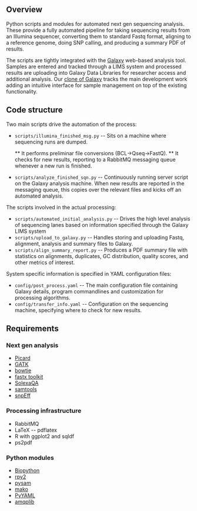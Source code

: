 ## Overview

Python scripts and modules for automated next gen sequencing analysis.
These provide a fully automated pipeline for taking sequencing results
from an Illumina sequencer, converting them to standard Fastq format,
aligning to a reference genome, doing SNP calling, and producing a
summary PDF of results.

The scripts are tightly integrated with the [Galaxy][1] 
web-based analysis tool. Samples are entered and tracked through a LIMS
system and processed results are uploading into Galaxy Data Libraries for
researcher access and additional analysis. Our [clone of Galaxy][2]
tracks the main development work adding an intuitive interface for sample
management on top of the existing functionality.

[1]: http://galaxy.psu.edu/
[2]: http://bitbucket.org/chapmanb/galaxy-central

## Code structure

Two main scripts drive the automation of the process:

* `scripts/illumina_finished_msg.py` -- Sits on a machine where sequencing
  runs are dumped.

  ** It performs preliminar file conversions (BCL->Qseq->FastQ).
  ** It checks for new results, reporting to a RabbitMQ messaging queue whenever a new run is finished.

* `scripts/analyze_finished_sqn.py` -- Continuously running server script on
  the Galaxy analysis machine. When new results are reported in the messaging queue,
  this copies over the relevant files and kicks off an automated analysis.

The scripts involved in the actual processing:

* `scripts/automated_initial_analysis.py` -- Drives the high level analysis of
  sequencing lanes based on information specified through the Galaxy LIMS system
* `scripts/upload_to_galaxy.py` -- Handles storing and uploading Fastq,
  alignment, analysis and summary files to Galaxy.
* `scripts/align_summary_report.py` -- Produces a PDF summary file with
  statistics on alignments, duplicates, GC distribution, quality scores,
  and other metrics of interest.
 
System specific information is specified in YAML configuration files:

* `config/post_process.yaml` -- The main configuration file containing Galaxy details,
  program commandlines and customization for processing algorithms.
* `config/transfer_info.yaml` -- Configuration on the sequencing machine, specifying where
  to check for new results.

## Requirements

### Next gen analysis 

* [Picard][3] 
* [GATK][4]
* [bowtie][5]
* [fastx toolkit][6]
* [SolexaQA][6b]
* [samtools][7]
* [snpEff][16]

[3]: http://picard.sourceforge.net/
[4]: http://www.broadinstitute.org/gsa/wiki/index.php/The_Genome_Analysis_Toolkit
[5]: http://bowtie-bio.sourceforge.net/
[6]: http://hannonlab.cshl.edu/fastx_toolkit/
[6b]: http://solexaqa.sourceforge.net/
[7]: http://samtools.sourceforge.net/
[16]: http://sourceforge.net/projects/snpeff/

### Processing infrastructure

* RabbitMQ
* LaTeX -- pdflatex
* R with ggplot2 and sqldf
* ps2pdf

### Python modules

* [Biopython][10]
* [rpy2][11]
* [pysam][12]
* [mako][13]
* [PyYAML][14]
* [amqplib][15]

[10]: http://biopython.org
[11]: http://rpy.sourceforge.net/rpy2.html
[12]: http://code.google.com/p/pysam/
[13]: http://www.makotemplates.org/
[14]: http://pyyaml.org/
[15]: http://code.google.com/p/py-amqplib
